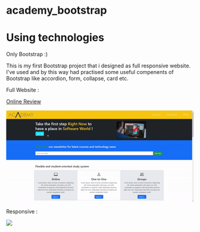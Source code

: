 # academy_bootstrap

<h1>Using technologies</h1>

<p>Only Bootstrap :)</p>

<p>This is my first Bootstrap project that i designed as full responsive website. I've used and by this way had practised some useful compenents of Bootstrap like accordion, form, collapse, card etc.</p>

Full Website :

<a href="https://eclectic-pavlova-ab620b.netlify.app">Online Review</a> 

![](/ss/web-screen.gif)

Responsive :

![](/ss/responsive-screen.gif)
